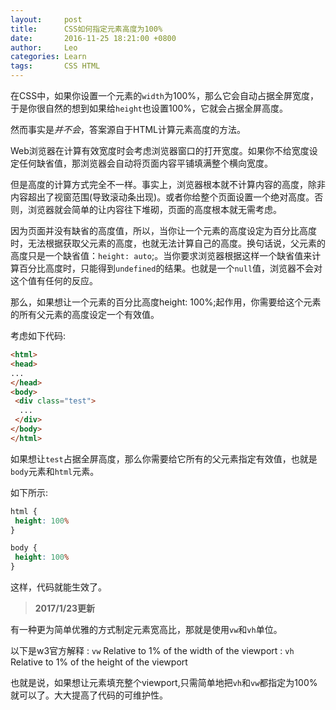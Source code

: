 ```yaml
---
layout:     post
title:      CSS如何指定元素高度为100%
date:       2016-11-25 18:21:00 +0800
author:     Leo
categories: Learn
tags:       CSS HTML
---
```

在CSS中，如果你设置一个元素的`width`为100%，那么它会自动占据全屏宽度，于是你很自然的想到如果给`height`也设置100%，它就会占据全屏高度。

然而事实是*并不会*，答案源自于HTML计算元素高度的方法。

Web浏览器在计算有效宽度时会考虑浏览器窗口的打开宽度。如果你不给宽度设定任何缺省值，那浏览器会自动将页面内容平铺填满整个横向宽度。

但是高度的计算方式完全不一样。事实上，浏览器根本就不计算内容的高度，除非内容超出了视窗范围(导致滚动条出现)。或者你给整个页面设置一个绝对高度。否则，浏览器就会简单的让内容往下堆砌，页面的高度根本就无需考虑。

因为页面并没有缺省的高度值，所以，当你让一个元素的高度设定为百分比高度时，无法根据获取父元素的高度，也就无法计算自己的高度。换句话说，父元素的高度只是一个缺省值：`height: auto`;。当你要求浏览器根据这样一个缺省值来计算百分比高度时，只能得到`undefined`的结果。也就是一个`null`值，浏览器不会对这个值有任何的反应。

那么，如果想让一个元素的百分比高度height: 100%;起作用，你需要给这个元素的所有父元素的高度设定一个有效值。

考虑如下代码:

```html
<html>
<head>
...
</head>
<body>
 <div class="test">
  ...
 </div>
</body>
</html>
```

如果想让`test`占据全屏高度，那么你需要给它所有的父元素指定有效值，也就是`body`元素和`html`元素。

如下所示:

```css
html {
 height: 100%
}

body {
 height: 100%
}
```

这样，代码就能生效了。

>**2017/1/23更新**

有一种更为简单优雅的方式制定元素宽高比，那就是使用`vw`和`vh`单位。

以下是w3官方解释
: `vw`	Relative to 1% of the width of the viewport
: `vh`	Relative to 1% of the height of the viewport


也就是说，如果想让元素填充整个viewport,只需简单地把`vh`和`vw`都指定为100%就可以了。大大提高了代码的可维护性。

